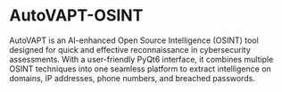 # AutoVAPT-OSINT
AutoVAPT is an AI-enhanced Open Source Intelligence (OSINT) tool designed for quick and effective reconnaissance in cybersecurity assessments. With a user-friendly PyQt6 interface, it combines multiple OSINT techniques into one seamless platform to extract intelligence on domains, IP addresses, phone numbers, and breached passwords.

